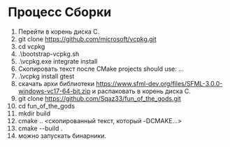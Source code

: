 # Процесс Сборки

1. Перейти в корень диска C.
2. git clone https://github.com/microsoft/vcpkg.git
3. cd vcpkg
4. .\bootstrap-vcpkg.sh
5. .\vcpkg.exe integrate install
6. Скопировать текст после CMake projects should use: ...
7. .\vcpkg install gtest
8. скачать архи библиотеки https://www.sfml-dev.org/files/SFML-3.0.0-windows-vc17-64-bit.zip и распаковать в корень диска С.
9. git clone https://github.com/Sqaz33/fun_of_the_gods.git
10. cd fun_of_the_gods
11. mkdir build
12. cmake .. \<скопированный текст, который -DCMAKE...\>
13. cmake --build .
14. можно запускать бинарники.
